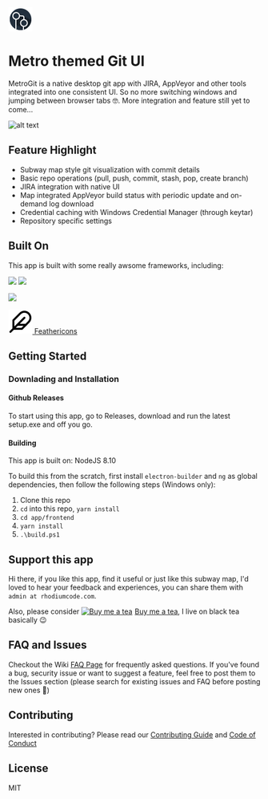 
<img src="./app/visual/Icon-48.png">

# Metro themed Git UI

MetroGit is a native desktop git app with JIRA, AppVeyor and other tools integrated into one consistent UI. So no more switching windows and jumping between browser tabs 🤓. More integration and feature still yet to come...

![alt text](https://github.com/Yamazaki93/MetroGit/raw/master/misc/metrogit.gif "Preview")

## Feature Highlight

 - Subway map style git visualization with commit details
 - Basic repo operations (pull, push, commit, stash, pop, create branch)
 - JIRA integration with native UI
 - Map integrated AppVeyor build status with periodic update and on-demand log download
 - Credential caching with Windows Credential Manager (through keytar)
 - Repository specific settings

## Built On
This app is built with some really awsome frameworks, including:

<a href="https://electronjs.org/"><img src="https://camo.githubusercontent.com/627c774e3070482b180c3abd858ef2145d46303b/68747470733a2f2f656c656374726f6e6a732e6f72672f696d616765732f656c656374726f6e2d6c6f676f2e737667" width="250"></a>
<a href="https://angular.io/"><img src="https://angular.io/assets/images/logos/angular/angular.svg" width="150"></a>

<a href="http://www.nodegit.org/"><img src="https://www.nodegit.org/img/nodegit.svg" width="150"></a>

<a href="https://feathericons.com/"><img src="https://raw.githubusercontent.com/feathericons/feather/master/icons/feather.svg?sanitize=true"> Feathericons</a>

## Getting Started

### Downlading and Installation
#### Github Releases

To start using this app, go to Releases, download and run the latest setup.exe and off you go.

#### Building

This app is built on: NodeJS 8.10

To build this from the scratch, first install `electron-builder` and `ng` as global dependencies, then follow the following steps (Windows only):
 
  1. Clone this repo
  2. `cd` into this repo, `yarn install`
  3. `cd app/frontend`
  4. `yarn install`
  5. `.\build.ps1`

## Support this app

Hi there, if you like this app, find it useful or just like this subway map, I'd loved to hear your feedback and experiences, you can share them with `admin at rhodiumcode.com`. 

Also, please consider <a class="bmc-button" target="_blank" href="https://www.buymeacoffee.com/mjCsGWDTS"><img src="https://www.buymeacoffee.com/assets/img/BMC-btn-logo.svg" alt="Buy me a tea"><span style="margin-left:5px">Buy me a tea</span></a>, I live on black tea basically 😉

## FAQ and Issues

Checkout the Wiki [FAQ Page](https://github.com/Yamazaki93/MetroGit/wiki/FAQ) for frequently asked questions. If you've found a bug, security issue or want to suggest a feature, feel free to post them to the Issues section (please search for existing issues and FAQ before posting new ones 🙂)

## Contributing

Interested in contributing? Please read our [Contributing Guide](https://github.com/Yamazaki93/MetroGit/wiki/Contributing) and [Code of Conduct](https://github.com/Yamazaki93/MetroGit/blob/master/CODE_OF_CONDUCT.md)

## License

MIT
